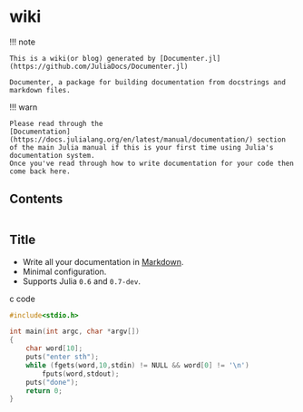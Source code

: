 # wiki

!!! note

    This is a wiki(or blog) generated by [Documenter.jl](https://github.com/JuliaDocs/Documenter.jl)

    Documenter, a package for building documentation from docstrings and markdown files.

!!! warn

    Please read through the
    [Documentation](https://docs.julialang.org/en/latest/manual/documentation/) section
    of the main Julia manual if this is your first time using Julia's documentation system.
    Once you've read through how to write documentation for your code then come back here.

## Contents
```@contents
```

## Title

- Write all your documentation in [Markdown](https://en.wikipedia.org/wiki/Markdown).
- Minimal configuration.
- Supports Julia `0.6` and `0.7-dev`.


c code
```c
#include<stdio.h>

int main(int argc, char *argv[])
{
    char word[10];
    puts("enter sth");
    while (fgets(word,10,stdin) != NULL && word[0] != '\n')
        fputs(word,stdout);
    puts("done");
    return 0;
}
```

